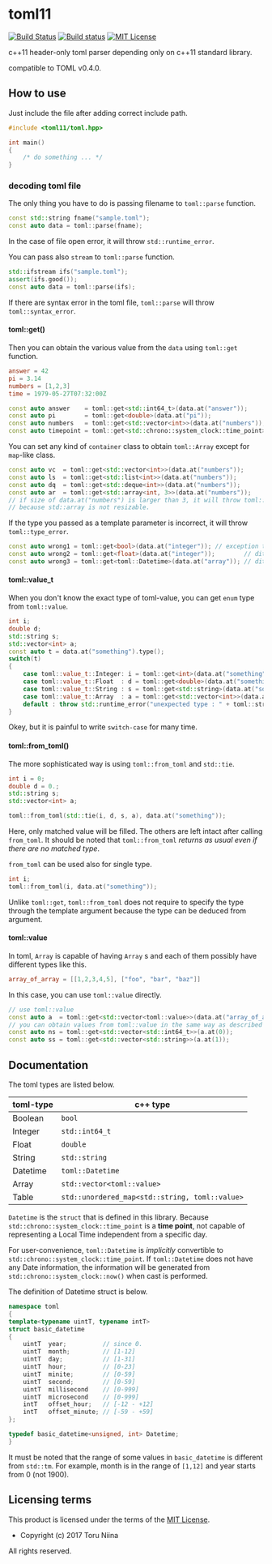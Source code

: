 toml11
======

[![Build Status](https://travis-ci.org/ToruNiina/toml11.svg?branch=master)](https://travis-ci.org/ToruNiina/toml11)
[![Build status](https://ci.appveyor.com/api/projects/status/m2n08a926asvg5mg?svg=true)](https://ci.appveyor.com/project/ToruNiina/toml11)
[![MIT License](http://img.shields.io/badge/license-MIT-blue.svg?style=flat)](LICENSE)

c++11 header-only toml parser depending only on c++11 standard library.

compatible to TOML v0.4.0.

## How to use

Just include the file after adding correct include path.

```cpp
#include <toml11/toml.hpp>

int main()
{
    /* do something ... */
}
```

### decoding toml file

The only thing you have to do is passing filename to `toml::parse` function.

```cpp
const std::string fname("sample.toml");
const auto data = toml::parse(fname);
```

In the case of file open error, it will throw `std::runtime_error`.

You can pass also `stream` to `toml::parse` function.

```cpp
std::ifstream ifs("sample.toml");
assert(ifs.good());
const auto data = toml::parse(ifs);
```

If there are syntax error in the toml file,
`toml::parse` will throw `toml::syntax_error`.

#### toml::get()

Then you can obtain the various value from the `data` using `toml::get` function.

```toml
answer = 42
pi = 3.14
numbers = [1,2,3]
time = 1979-05-27T07:32:00Z
```

``` cpp
const auto answer    = toml::get<std::int64_t>(data.at("answer"));
const auto pi        = toml::get<double>(data.at("pi"));
const auto numbers   = toml::get<std::vector<int>>(data.at("numbers"));
const auto timepoint = toml::get<std::chrono::system_clock::time_point>(data.at("time"));
```

You can set any kind of `container` class to obtain `toml::Array` except for
`map`-like class.

``` cpp
const auto vc  = toml::get<std::vector<int>>(data.at("numbers"));
const auto ls  = toml::get<std::list<int>>(data.at("numbers"));
const auto dq  = toml::get<std::deque<int>>(data.at("numbers"));
const auto ar  = toml::get<std::array<int, 3>>(data.at("numbers"));
// if size of data.at("numbers") is larger than 3, it will throw toml::type_error
// because std::array is not resizable.
```

If the type you passed as a template parameter is incorrect,
it will throw `toml::type_error`.

``` cpp
const auto wrong1 = toml::get<bool>(data.at("integer")); // exception thrown!
const auto wrong2 = toml::get<float>(data.at("integer"));        // ditto
const auto wrong3 = toml::get<toml::Datetime>(data.at("array")); // ditto
```

#### toml::value\_t

When you don't know the exact type of toml-value, you can get `enum` type from
`toml::value`.

```cpp
int i;
double d;
std::string s;
std::vector<int> a;
const auto t = data.at("something").type();
switch(t)
{
    case toml::value_t::Integer: i = toml::get<int>(data.at("something")); break;
    case toml::value_t::Float  : d = toml::get<double>(data.at("something")); break;
    case toml::value_t::String : s = toml::get<std::string>(data.at("something")); break;
    case toml::value_t::Array  : a = toml::get<std::vector<int>>(data.at("something")); break;
    default : throw std::runtime_error("unexpected type : " + toml::stringize(t));
}
```

Okey, but it is painful to write `switch-case` for many time.

#### toml::from\_toml()

The more sophisticated way is using `toml::from_toml` and `std::tie`.

```cpp
int i = 0;
double d = 0.;
std::string s;
std::vector<int> a;

toml::from_toml(std::tie(i, d, s, a), data.at("something"));
```

Here, only matched value will be filled.
The others are left intact after calling `from_toml`.
It should be noted that `toml::from_toml` _returns as usual even if there are no
matched type_.


`from_toml` can be used also for single type. 

```cpp
int i;
toml::from_toml(i, data.at("something"));
```

Unlike `toml::get`, `toml::from_toml` does not require to specify the type
through the template argument because the type can be deduced from argument.

#### toml::value

In toml, `Array` is capable of having `Array` s and each of them possibly have
different types like this.

```toml
array_of_array = [[1,2,3,4,5], ["foo", "bar", "baz"]]
```

In this case, you can use `toml::value` directly.

```cpp
// use toml::value
const auto a  = toml::get<std::vector<toml::value>>(data.at("array_of_array"));
// you can obtain values from toml::value in the same way as described above.
const auto ns = toml::get<std::vector<std::int64_t>>(a.at(0));
const auto ss = toml::get<std::vector<std::string>>(a.at(1));
```

## Documentation

The toml types are listed below.

| toml-type | c++ type       |
| --------- | -------------- |
| Boolean   | `bool`         |
| Integer   | `std::int64_t` |
| Float     | `double`       |
| String    | `std::string`  |
| Datetime  | `toml::Datetime` |
| Array     | `std::vector<toml::value>`                     |
| Table     | `std::unordered_map<std::string, toml::value>` |

`Datetime` is the `struct` that is defined in this library.
Because `std::chrono::system_clock::time_point` is a __time point__, not capable
of representing a Local Time independent from a specific day.

For user-convenience, `toml::Datetime` is _implicitly_ convertible to
`std::chrono::system_clock::time_point`. If `toml::Datetime` does not have any
Date information, the information will be generated from
`std::chrono::system_clock::now()` when cast is performed.

The definition of Datetime struct is below.

```cpp
namespace toml
{
template<typename uintT, typename intT>
struct basic_datetime
{
    uintT  year;          // since 0.
    uintT  month;         // [1-12]
    uintT  day;           // [1-31]
    uintT  hour;          // [0-23]
    uintT  minite;        // [0-59]
    uintT  second;        // [0-59]
    uintT  millisecond    // [0-999]
    uintT  microsecond    // [0-999]
    intT   offset_hour;   // [-12 - +12]
    intT   offset_minute; // [-59 - +59]
};

typedef basic_datetime<unsigned, int> Datetime;
}
```

It must be noted that the range of some values in `basic_datetime` is different
from `std::tm`. For example, month is in the range of `[1,12]` and year starts
from 0 (not 1900).

## Licensing terms

This product is licensed under the terms of the [MIT License](LICENSE).

- Copyright (c) 2017 Toru Niina

All rights reserved.
